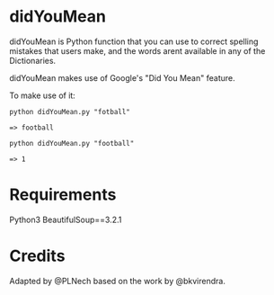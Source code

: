 # didYouMean

didYouMean is Python function that you can use to correct spelling mistakes that users make, and the words arent available in any of the Dictionaries.

didYouMean makes use of Google's "Did You Mean" feature.

To make use of it:

	python didYouMean.py "fotball"

	=> football

	python didYouMean.py "football"

	=> 1


# Requirements 
Python3
BeautifulSoup==3.2.1


# Credits
Adapted by @PLNech based on the work by @bkvirendra.
